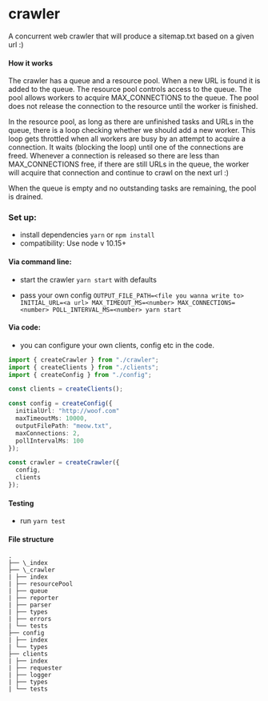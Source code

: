 # crawler

A concurrent web crawler that will produce a sitemap.txt based on a given url :)

#### How it works

The crawler has a queue and a resource pool. When a new URL is found it is added to the queue. The resource pool controls access to the queue. The pool allows workers to acquire MAX_CONNECTIONS to the queue. The pool does not release the connection to the resource until the worker is finished.

In the resource pool, as long as there are unfinished tasks and URLs in the queue, there is a loop checking whether we should add a new worker. This loop gets throttled when all workers are busy by an attempt to acquire a connection. It waits (blocking the loop) until one of the connections are freed. Whenever a connection is released so there are less than MAX_CONNECTIONS free, if there are still URLs in the queue, the worker will acquire that connection and continue to crawl on the next url :)

When the queue is empty and no outstanding tasks are remaining, the pool is drained.

### Set up:

- install dependencies `yarn` or `npm install`
- compatibility: Use node v 10.15+

#### Via command line:

- start the crawler `yarn start` with defaults

- pass your own config `OUTPUT_FILE_PATH=<file you wanna write to> INITIAL_URL=<a url> MAX_TIMEOUT_MS=<number> MAX_CONNECTIONS=<number> POLL_INTERVAL_MS=<number> yarn start`

#### Via code:

- you can configure your own clients, config etc in the code.

```ts
import { createCrawler } from "./crawler";
import { createClients } from "./clients";
import { createConfig } from "./config";

const clients = createClients();

const config = createConfig({
  initialUrl: "http://woof.com"
  maxTimeoutMs: 10000,
  outputFilePath: "meow.txt",
  maxConnections: 2,
  pollIntervalMs: 100
});

const crawler = createCrawler({
  config,
  clients
});

```

#### Testing

- run `yarn test`

#### File structure

```
.
├── \_index
├── \_crawler
| ├── index
| ├── resourcePool
| ├── queue
| ├── reporter
| ├── parser
| ├── types
| ├── errors
| └── tests
├── config
| ├── index
| └── types
├── clients
| ├── index
| ├── requester
| ├── logger
| ├── types
| └── tests
```
